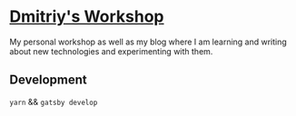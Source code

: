 # [Dmitriy's Workshop](https://dmitriyaa.github.io)

My personal workshop as well as my blog where I am learning and writing about new technologies and experimenting with them.

## Development

`yarn` && `gatsby develop`
